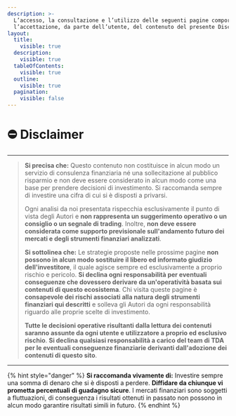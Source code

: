 ```yaml
---
description: >-
  L’accesso, la consultazione e l’utilizzo delle seguenti pagine comportano
  l’accettazione, da parte dell’utente, del contenuto del presente Disclaimer.
layout:
  title:
    visible: true
  description:
    visible: true
  tableOfContents:
    visible: true
  outline:
    visible: true
  pagination:
    visible: false
---
```


# ⛔ Disclaimer

***

> **Si precisa che:** Questo contenuto non costituisce in alcun modo un servizio di consulenza finanziaria né una sollecitazione al pubblico risparmio e non deve essere considerato in alcun modo come una base per prendere decisioni di investimento. Si raccomanda sempre di investire una cifra di cui si è disposti a privarsi.
>
>
>
> Ogni analisi da noi presentata rispecchia esclusivamente il punto di vista degli Autori e **non rappresenta un suggerimento operativo o un consiglio o un segnale di trading**. Inoltre, **non deve essere considerata come supporto previsionale sull'andamento futuro dei mercati e degli strumenti finanziari analizzati**.
>
>
>
> **Si sottolinea che:** Le strategie proposte nelle prossime pagine **non possono in alcun modo sostituire il libero ed informato giudizio dell'investitore**, il quale agisce sempre ed esclusivamente a proprio rischio e pericolo. **Si declina ogni responsabilità per eventuali conseguenze che dovessero derivare da un'operatività basata sui contenuti di questo ecosistema**. Chi visita queste pagine è **consapevole dei rischi associati alla natura degli strumenti finanziari qui descritti** e solleva gli Autori da ogni responsabilità riguardo alle proprie scelte di investimento.
>
>
>
> **Tutte le decisioni operative risultanti dalla lettura dei contenuti saranno assunte da ogni utente e utilizzatore a proprio ed esclusivo rischio**. **Si declina qualsiasi responsabilità a carico del team di TDA per le eventuali conseguenze finanziarie derivanti dall'adozione dei contenuti di questo sito**.

***

{% hint style="danger" %}
**Si raccomanda vivamente di:** Investire sempre una somma di denaro che si è disposti a perdere. **Diffidare da chiunque vi prometta percentuali di guadagno sicure**. I mercati finanziari sono soggetti a fluttuazioni, di conseguenza i risultati ottenuti in passato non possono in alcun modo garantire risultati simili in futuro.
{% endhint %}
